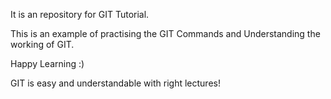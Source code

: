 It is an repository for GIT Tutorial.

This is an example of practising the GIT Commands and Understanding the working of GIT.

Happy Learning :)

GIT is easy and understandable with right lectures!

